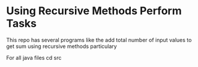 # Using Recursive Methods Perform Tasks
This repo has several programs like the add total number of input values to get sum using recursive methods particulary

For all java files
cd src


